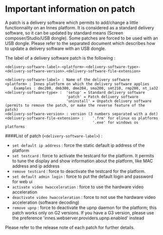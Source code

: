 # Important information on patch

A patch is a delivery software which permits to add/change a little functionnality on an Innes platform.
It is considered as a standard delivery software, so it can be updated by standard means (Screen composer/Studio/USB dongle).
Some patches are forced to be used with an USB dongle. Please refer to the separated document which describes how to update a delivery software with an USB dongle.

The label of a delivery software patch is the following :

```
<delivery-software-label>-<platform>-<delivery-software-type>-<delivery-software-version>.<delivery-software-file-extension>

<delivery-software-label> : Name of the delivery software
<platform> : Innes platform on which the delivery software applies
	Examples : dmc200, dmb300, dme204, sma200, smt210, rmp200, nt_ia32
<delivery-software-type> : 	'setup' = Standard delivery software
							'patch' = Patch delivery software
							'uninstall' = Unpatch delivery software (permits to remove the patch, or make the reverse feature of the patch)
<delivery-software-version> : version (3 numbers separated with a dot)
<delivery-software-file-extension> : 	'.frm' for elinux os platforms
										'.exe' for windows os platforms
```

####List of patch (`<delivery-software-label>`) :

- `set default ip address` : force the static default ip address of the platform
- `set testcard` : force to activate the testcard for the platform. It permits to tune the display and show information about the platform, like MAC address and ip address
- `remove testcard` : force to deactivate the testcard for the platform.
- `set default admin login` : force to put the default login and password for web ui
- `activate video hwacceleration` : force to use the hardware video acceleration
- `deactivate video hwacceleration` : force to not use the hardware video acceleration (software decoding)
- `remove upnp` : force to deactivate the upnp daemon for the platform; this patch works only on G2 versions. If you have a G3 version, please use the preference 'innes.webserver.providers.upnp.enabled' instead

Please refer to the release note of each patch for further details.
